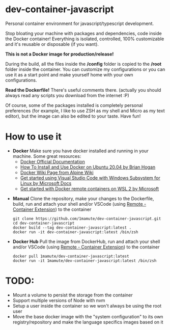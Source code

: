 # dev-container-javascript

Personal container environment for javascript/typescript development.

Stop bloating your machine with packages and dependencies, code inside the Docker container! Everything is isolated, controlled, 100% customizable and it's reusable or disposable (if you want).

**This is not a Docker image for production/release!**

During the build, all the files inside the **/config** folder is copied to the **/root** folder inside the container. You can customize my configurations or you can use it as a start point and
make yourself home with your own configurations.

**Read the Dockerfile!** There's useful comments there. (actually you should always read any scripts you download from the internet :P)

Of course, some of the packages installed is completely personal preferences (for example, I like to use ZSH as my shell and Micro as my text editor), but the image can also be edited to your taste. Have fun!

# How to use it

- **Docker**
  Make sure you have docker installed and running in your machine.
  Some great resources:
  - [Docker Official Documentation](https://docs.docker.com/get-started/)
  - [How To Install and Use Docker on Ubuntu 20.04 by Brian Hogan](https://www.digitalocean.com/community/tutorials/how-to-install-and-use-docker-on-ubuntu-20-04)
  - [Docker Wiki Page from Alpine Wiki](https://wiki.alpinelinux.org/wiki/Docker)
  - [Get started using Visual Studio Code with Windows Subsystem for Linux by Microsoft Docs](https://docs.microsoft.com/pt-br/windows/wsl/tutorials/wsl-vscode)
  - [Get started with Docker remote containers on WSL 2 by Microsoft](https://docs.microsoft.com/pt-br/windows/wsl/tutorials/wsl-containers)

* **Manual**
  Clone the repository, make your changes to the Dockerfile, build, run and attach your shell and/or VSCode (using [Remote - Container Extension](https://marketplace.visualstudio.com/items?itemName=ms-vscode-remote.remote-containers)) to the container

  ```
  git clone https://github.com/1mamute/dev-container-javascript.git
  cd dev-container-javascript
  docker build --tag dev-container-javascript:latest .
  docker run -it dev-container-javascript:latest /bin/zsh
  ```

- **Docker Hub**
  Pull the image from DockerHub, run and attach your shell and/or VSCode (using [Remote - Container Extension](https://marketplace.visualstudio.com/items?itemName=ms-vscode-remote.remote-containers)) to the container
  ```
  docker pull 1mamute/dev-container-javascript:latest
  docker run -it 1mamute/dev-container-javascript:latest /bin/zsh
  ```

# TODO:

- Mount a volume to persist the storage from the container
- Support multiple versions of Node with nvm
- Setup a user inside the container so we won't always be using the root user
- Move the base docker image with the "system configuration" to its own registry/repository and make the language specifics images based on it
